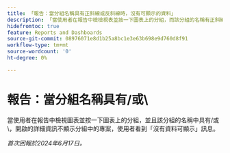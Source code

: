```yaml
---
title: 「報告：當分組名稱具有正斜線或反斜線時，沒有可顯示的資料」
description: 「當使用者在報告中檢檢視表並按一下圖表上的分組，而該分組的名稱有正斜線或反斜線，則開啟的詳細資訊不會顯示分組中的專案，且使用者會看到「沒有資料可顯示」訊息。」
hidefromtoc: true
feature: Reports and Dashboards
source-git-commit: 08976071e8d1b25a8bc1e3e63b698e9d760d8f91
workflow-type: tm+mt
source-wordcount: '0'
ht-degree: 0%

---
```



# 報告：當分組名稱具有/或\

當使用者在報告中檢視圖表並按一下圖表上的分組，並且該分組的名稱中具有/或\，開啟的詳細資訊不顯示分組中的專案，使用者看到「沒有資料可顯示」訊息。

_首次回報於2024年6月17日。_
